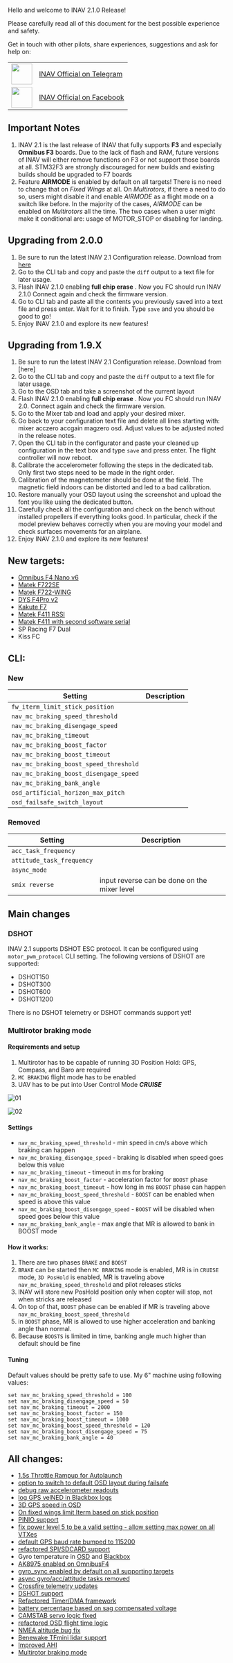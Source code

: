 Hello and welcome to INAV 2.1.0 Release!

Please carefully read all of this document for the best possible experience and safety.

Get in touch with other pilots, share experiences, suggestions and ask for help on:

<table>
  <tbody>
    <tr>
      <td><img src="https://upload.wikimedia.org/wikipedia/commons/thumb/8/82/Telegram_logo.svg/1024px-Telegram_logo.svg.png" width="48"></td>
      <td><a href="https://t.me/INAVFlight">INAV Official on Telegram</a></td>
    </tr>
    <tr>
      <td><img src="https://upload.wikimedia.org/wikipedia/commons/thumb/c/cd/Facebook_logo_%28square%29.png/600px-Facebook_logo_%28square%29.png" width="48"></td>
      <td><a href="https://www.facebook.com/groups/INAVOfficial">INAV Official on Facebook</a></td>
    </tr>
  </tbody>
</table>

## Important Notes

1. INAV 2.1 is the last release of INAV that fully supports **F3** and especially **Omnibus F3** boards. Due to the lack of flash and RAM, future versions of INAV will either remove functions on F3 or not support those boards at all. STM32F3 are strongly discouraged for new builds and existing builds should be upgraded to F7 boards
1. Feature **AIRMODE** is enabled by default on all targets! There is no need to change that on _Fixed Wings_ at all. On _Multirotors_, if there a need to do so, users might disable it and enable _AIRMODE_ as a flight mode on a switch like before. In the majority of the cases, _AIRMODE_ can be enabled on _Multirotors_ all the time. The two cases when a user might make it conditional are: usage of MOTOR_STOP or disabling for landing.

## Upgrading from 2.0.0

1. Be sure to run the latest INAV 2.1 Configuration release. Download from [here](https://github.com/iNavFlight/inav-configurator/releases)
2. Go to the CLI tab and copy and paste the `diff` output to a text file for later usage. 
3. Flash INAV 2.1.0 enabling **full chip erase** . Now you FC should run INAV 2.1.0 Connect again and check the firmware version.
4. Go to CLI tab and paste all the contents you previously saved into a text file and press enter. Wait for it to finish. Type `save` and you should be good to go!
12. Enjoy INAV 2.1.0 and explore its new features!

## Upgrading from 1.9.X

1. Be sure to run the latest INAV 2.1 Configuration release. Download from [here]
2. Go to the CLI tab and copy and paste the `diff` output to a text file for later usage. 
3. Go to the OSD tab and take a screenshot of the current layout
4. Flash INAV 2.1.0 enabling **full chip erase** . Now you FC should run INAV 2.0. Connect again and check the firmware version.
5. Go to the Mixer tab and load and apply your desired mixer.
6. Go back to your configuration text file and delete all lines starting with: mixer acczero accgain magzero osd. Adjust values to be adjusted noted in the release notes.
7. Open the CLI tab in the configurator and paste your cleaned up configuration in the text box and type `save` and press enter. The flight controller will now reboot.
8. Calibrate the accelerometer following the steps in the dedicated tab. Only first two steps need to be made in the right order.
9. Calibration of the magnetometer should be done at the field. The magnetic field indoors can be distorted and led to a bad calibration.
10. Restore manually your OSD layout using the screenshot and upload the font you like using the dedicated button.
11. Carefully check all the configuration and check on the bench without installed propellers if everything looks good. In particular, check if the model preview behaves correctly when you are moving your model and check surfaces movements for an airplane.
12. Enjoy INAV 2.1.0 and explore its new features!

## New targets:

* [Omnibus F4 Nano v6](https://inavflight.com/shop/s/bg/1320256)
* [Matek F722SE](https://inavflight.com/shop/s/bg/1379603)
* [Matek F722-WING](https://inavflight.com/shop/s/bg/1408793)
* [DYS F4Pro v2](https://inavflight.com/shop/s/bg/1136875)
* [Kakute F7](https://inavflight.com/shop/s/bg/1317570)
* [Matek F411 RSSI](https://inavflight.com/shop/p/MATEKF411WING)
* [Matek F411 with second software serial](https://inavflight.com/shop/p/MATEKF411WING)
* SP Racing F7 Dual
* Kiss FC

## CLI:

### New

| Setting | Description |
| ----    | ------ |
|`fw_iterm_limit_stick_position` | |
| `nav_mc_braking_speed_threshold` | |
| `nav_mc_braking_disengage_speed` | |
| `nav_mc_braking_timeout` | |
| `nav_mc_braking_boost_factor` | |
| `nav_mc_braking_boost_timeout` | |
| `nav_mc_braking_boost_speed_threshold` | |
| `nav_mc_braking_boost_disengage_speed` | |
| `nav_mc_braking_bank_angle` | |
| `osd_artificial_horizon_max_pitch` | |
| `osd_failsafe_switch_layout` | |

### Removed

| Setting | Description |
| ----    | ------ |
| `acc_task_frequency` | |
| `attitude_task_frequency` | |
| `async_mode` | |
| `smix reverse` | input reverse can be done on the mixer level |

## Main changes

### DSHOT

INAV 2.1 supports DSHOT ESC protocol. It can be configured using `motor_pwm_protocol` CLI setting. The following versions of DSHOT are supported:

* DSHOT150
* DSHOT300
* DSHOT600
* DSHOT1200

There is no DSHOT telemetry or DSHOT commands support yet!

### Multirotor braking mode

#### Requirements and setup

1. Multirotor has to be capable of running 3D Position Hold: GPS, Compass, and Baro are required
1. `MC BRAKING` flight mode has to be enabled
1. UAV has to be put into User Control Mode ***CRUISE***

![01](https://user-images.githubusercontent.com/966811/45925090-1c005a80-bf0f-11e8-85a1-fce9537ee3b8.PNG)

![02](https://user-images.githubusercontent.com/966811/45925091-1dca1e00-bf0f-11e8-8f20-416eb603107b.PNG)

#### Settings

* `nav_mc_braking_speed_threshold` - min speed in cm/s above which braking can happen
* `nav_mc_braking_disengage_speed` - braking is disabled when speed goes below this value
* `nav_mc_braking_timeout` - timeout in ms for braking
* `nav_mc_braking_boost_factor` - acceleration factor for `BOOST` phase
* `nav_mc_braking_boost_timeout` - how long in ms `BOOST` phase can happen
* `nav_mc_braking_boost_speed_threshold` - `BOOST` can be enabled when speed is above this value
* `nav_mc_braking_boost_disengage_speed` - `BOOST` will be disabled when speed goes below this value
* `nav_mc_braking_bank_angle` - max angle that MR is allowed to bank in BOOST mode

#### How it works:

1. There are two phases `BRAKE` and `BOOST`
1. `BRAKE` can be started then `MC BRAKING` mode is enabled, MR is in `CRUISE` mode, `3D PosHold` is enabled, MR is traveling above `nav_mc_braking_speed_threshold` and pilot releases sticks
1. INAV will store new PosHold position only when copter will stop, not when stricks are released
1. On top of that, `BOOST` phase can be enabled if MR is traveling above `nav_mc_braking_boost_speed_threshold`
1. in `BOOST` phase, MR is allowed to use higher acceleration and banking angle than normal. 
1. Because `BOOSTS` is limited in time, banking angle much higher than default should be fine

#### Tuning

Default values should be pretty safe to use. My 6" machine using following values:

```
set nav_mc_braking_speed_threshold = 100
set nav_mc_braking_disengage_speed = 50
set nav_mc_braking_timeout = 2000
set nav_mc_braking_boost_factor = 150
set nav_mc_braking_boost_timeout = 1000
set nav_mc_braking_boost_speed_threshold = 120
set nav_mc_braking_boost_disengage_speed = 75
set nav_mc_braking_bank_angle = 40
```

## All changes:

* [1.5s Throttle Rampup for Autolaunch](https://github.com/iNavFlight/inav/pull/4082)
* [option to switch to default OSD layout during failsafe](https://github.com/iNavFlight/inav/pull/4064)
* [debug raw accelerometer readouts](https://github.com/iNavFlight/inav/pull/4045)
* [log GPS velNED in Blackbox logs](https://github.com/iNavFlight/inav/pull/4044)
* [3D GPS speed in OSD](https://github.com/iNavFlight/inav/pull/3941)
* [On fixed wings limit Iterm based on stick position](https://github.com/iNavFlight/inav/pull/4023) 
* [PINIO support](https://github.com/iNavFlight/inav/pull/4011)
* [fix power level 5 to be a valid setting - allow setting max power on all VTXes](https://github.com/iNavFlight/inav/pull/4008)
* [default GPS baud rate bumped to 115200](https://github.com/iNavFlight/inav/pull/3995)
* [refactored SPI/SDCARD support](https://github.com/iNavFlight/inav/pull/3984)
* Gyro temperature in [OSD](https://github.com/iNavFlight/inav/pull/3978) and [Blackbox](https://github.com/iNavFlight/inav/pull/3979)
* [AK8975 enabled on OmnibusF4](https://github.com/iNavFlight/inav/pull/3966)
* [gyro_sync enabled by default on all supporting targets](https://github.com/iNavFlight/inav/pull/3931)
* [async gyro/acc/attitude tasks removed](https://github.com/iNavFlight/inav/pull/3930)
* [Crossfire telemetry updates](https://github.com/iNavFlight/inav/pull/3912)
* [DSHOT support](https://github.com/iNavFlight/inav/pull/3879)
* [Refactored Timer/DMA framework](https://github.com/iNavFlight/inav/pull/3833)
* [battery percentage based on sag compensated voltage](https://github.com/iNavFlight/inav/pull/3804)
* [CAMSTAB servo logic fixed](https://github.com/iNavFlight/inav/pull/3800)
* [refactored OSD flight time logic](https://github.com/iNavFlight/inav/pull/3790)
* [NMEA altitude bug fix](https://github.com/iNavFlight/inav/pull/3778)
* [Benewake TFmini lidar support](https://github.com/iNavFlight/inav/pull/3725)
* [Improved AHI](https://github.com/iNavFlight/inav/pull/3641)
* [Multirotor braking mode](https://github.com/iNavFlight/inav/pull/3159)